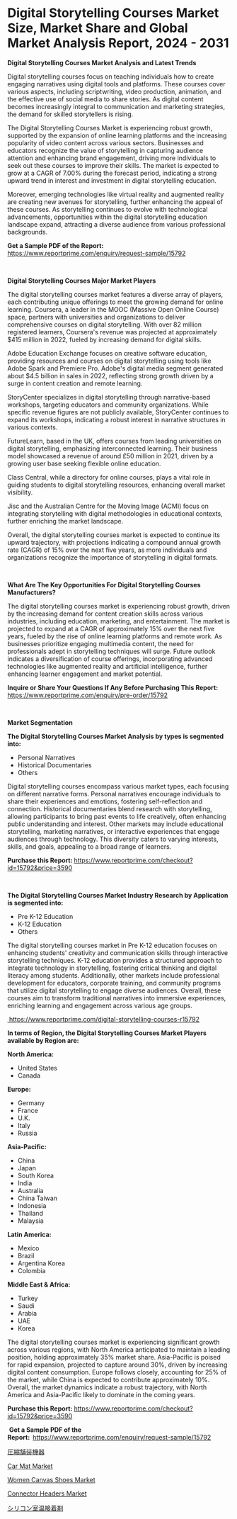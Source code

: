 <p><h1>Digital Storytelling Courses Market Size, Market Share and Global Market Analysis Report, 2024 - 2031</h1></p><p><strong>Digital Storytelling Courses Market Analysis and Latest Trends</strong></p>
<p><p>Digital storytelling courses focus on teaching individuals how to create engaging narratives using digital tools and platforms. These courses cover various aspects, including scriptwriting, video production, animation, and the effective use of social media to share stories. As digital content becomes increasingly integral to communication and marketing strategies, the demand for skilled storytellers is rising.</p><p>The Digital Storytelling Courses Market is experiencing robust growth, supported by the expansion of online learning platforms and the increasing popularity of video content across various sectors. Businesses and educators recognize the value of storytelling in capturing audience attention and enhancing brand engagement, driving more individuals to seek out these courses to improve their skills. The market is expected to grow at a CAGR of 7.00% during the forecast period, indicating a strong upward trend in interest and investment in digital storytelling education. </p><p>Moreover, emerging technologies like virtual reality and augmented reality are creating new avenues for storytelling, further enhancing the appeal of these courses. As storytelling continues to evolve with technological advancements, opportunities within the digital storytelling education landscape expand, attracting a diverse audience from various professional backgrounds.</p></p>
<p><strong>Get a Sample PDF of the Report:&nbsp;</strong> <a href="https://www.reportprime.com/enquiry/request-sample/15792">https://www.reportprime.com/enquiry/request-sample/15792</a></p>
<p>&nbsp;</p>
<p><strong>Digital Storytelling Courses Major Market Players</strong></p>
<p><p>The digital storytelling courses market features a diverse array of players, each contributing unique offerings to meet the growing demand for online learning. Coursera, a leader in the MOOC (Massive Open Online Course) space, partners with universities and organizations to deliver comprehensive courses on digital storytelling. With over 82 million registered learners, Coursera's revenue was projected at approximately $415 million in 2022, fueled by increasing demand for digital skills.</p><p>Adobe Education Exchange focuses on creative software education, providing resources and courses on digital storytelling using tools like Adobe Spark and Premiere Pro. Adobe's digital media segment generated about $4.5 billion in sales in 2022, reflecting strong growth driven by a surge in content creation and remote learning.</p><p>StoryCenter specializes in digital storytelling through narrative-based workshops, targeting educators and community organizations. While specific revenue figures are not publicly available, StoryCenter continues to expand its workshops, indicating a robust interest in narrative structures in various contexts.</p><p>FutureLearn, based in the UK, offers courses from leading universities on digital storytelling, emphasizing interconnected learning. Their business model showcased a revenue of around £50 million in 2021, driven by a growing user base seeking flexible online education.</p><p>Class Central, while a directory for online courses, plays a vital role in guiding students to digital storytelling resources, enhancing overall market visibility.</p><p>Jisc and the Australian Centre for the Moving Image (ACMI) focus on integrating storytelling with digital methodologies in educational contexts, further enriching the market landscape.</p><p>Overall, the digital storytelling courses market is expected to continue its upward trajectory, with projections indicating a compound annual growth rate (CAGR) of 15% over the next five years, as more individuals and organizations recognize the importance of storytelling in digital formats.</p></p>
<p>&nbsp;</p>
<p><strong>What Are The Key Opportunities For Digital Storytelling Courses Manufacturers?</strong></p>
<p><p>The digital storytelling courses market is experiencing robust growth, driven by the increasing demand for content creation skills across various industries, including education, marketing, and entertainment. The market is projected to expand at a CAGR of approximately 15% over the next five years, fueled by the rise of online learning platforms and remote work. As businesses prioritize engaging multimedia content, the need for professionals adept in storytelling techniques will surge. Future outlook indicates a diversification of course offerings, incorporating advanced technologies like augmented reality and artificial intelligence, further enhancing learner engagement and market potential.</p></p>
<p><strong>Inquire or Share Your Questions If Any Before Purchasing This Report:</strong> <a href="https://www.reportprime.com/enquiry/pre-order/15792">https://www.reportprime.com/enquiry/pre-order/15792</a></p>
<p>&nbsp;</p>
<p><strong>Market Segmentation</strong></p>
<p><strong>The Digital Storytelling Courses Market Analysis by types is segmented into:</strong></p>
<p><ul><li>Personal Narratives</li><li>Historical Documentaries</li><li>Others</li></ul></p>
<p><p>Digital storytelling courses encompass various market types, each focusing on different narrative forms. Personal narratives encourage individuals to share their experiences and emotions, fostering self-reflection and connection. Historical documentaries blend research with storytelling, allowing participants to bring past events to life creatively, often enhancing public understanding and interest. Other markets may include educational storytelling, marketing narratives, or interactive experiences that engage audiences through technology. This diversity caters to varying interests, skills, and goals, appealing to a broad range of learners.</p></p>
<p><strong>Purchase this Report:&nbsp;</strong><a href="https://www.reportprime.com/checkout?id=15792&price=3590">https://www.reportprime.com/checkout?id=15792&price=3590</a></p>
<p>&nbsp;</p>
<p><strong>The Digital Storytelling Courses Market Industry Research by Application is segmented into:</strong></p>
<p><ul><li>Pre K-12 Education</li><li>K-12 Education</li><li>Others</li></ul></p>
<p><p>The digital storytelling courses market in Pre K-12 education focuses on enhancing students' creativity and communication skills through interactive storytelling techniques. K-12 education provides a structured approach to integrate technology in storytelling, fostering critical thinking and digital literacy among students. Additionally, other markets include professional development for educators, corporate training, and community programs that utilize digital storytelling to engage diverse audiences. Overall, these courses aim to transform traditional narratives into immersive experiences, enriching learning and engagement across various age groups.</p></p>
<p><a href="https://www.reportprime.com/digital-storytelling-courses-r15792">&nbsp;https://www.reportprime.com/digital-storytelling-courses-r15792</a></p>
<p><strong>In terms of Region, the Digital Storytelling Courses Market Players available by Region are:</strong></p>
<p>
    <p> <strong> North America: </strong>
        <ul>
            <li>United States</li>
            <li>Canada</li>
        </ul>
        </p> 
    <p> <strong> Europe: </strong>
        <ul>
            <li>Germany</li>
            <li>France</li>
            <li>U.K.</li>
            <li>Italy</li>
            <li>Russia</li>
        </ul>
        </p> 
    <p> <strong> Asia-Pacific: </strong>
        <ul>
            <li>China</li>
            <li>Japan</li>
            <li>South Korea</li>
            <li>India</li>
            <li>Australia</li>
            <li>China Taiwan</li>
            <li>Indonesia</li>
            <li>Thailand</li>
            <li>Malaysia</li>
        </ul>
        </p> 
    <p> <strong> Latin America: </strong>
        <ul>
            <li>Mexico</li>
            <li>Brazil</li>
            <li>Argentina Korea</li>
            <li>Colombia</li>
        </ul>
        </p> 
    <p> <strong> Middle East & Africa: </strong>
        <ul>
            <li>Turkey</li>
            <li>Saudi</li>
            <li>Arabia</li>
            <li>UAE</li>
            <li>Korea</li>
        </ul>
    </p>
    </p>
<p><p>The digital storytelling courses market is experiencing significant growth across various regions, with North America anticipated to maintain a leading position, holding approximately 35% market share. Asia-Pacific is poised for rapid expansion, projected to capture around 30%, driven by increasing digital content consumption. Europe follows closely, accounting for 25% of the market, while China is expected to contribute approximately 10%. Overall, the market dynamics indicate a robust trajectory, with North America and Asia-Pacific likely to dominate in the coming years.</p></p>
<p><strong>Purchase this Report: </strong><a href="https://www.reportprime.com/checkout?id=15792&price=3590">https://www.reportprime.com/checkout?id=15792&price=3590</a></p>
<p>&nbsp;<strong>Get a Sample PDF of the Report:&nbsp;&nbsp;</strong><a href="https://www.reportprime.com/enquiry/request-sample/15792">https://www.reportprime.com/enquiry/request-sample/15792</a></p>
<p><strong></strong></p>
<p><p><a href="https://mercedesyzfi.medium.com/compaction-paving-equipment-market-%E3%81%AF-%E3%82%B3%E3%82%B9%E3%83%88%E7%AE%A1%E7%90%86%E3%81%A8%E5%8A%B9%E7%8E%87%E5%90%91%E4%B8%8A%E3%82%92%E5%84%AA%E5%85%88%E3%81%97%E3%81%BE%E3%81%99-%E3%81%95%E3%82%89%E3%81%AB-%E5%A0%B1%E5%91%8A%E6%9B%B8%E3%81%AF%E5%B8%82%E5%A0%B4%E3%81%AE%E9%9C%80%E8%A6%81%E9%9D%A2%E3%81%A8%E4%BE%9B%E7%B5%A6%E9%9D%A2%E3%81%AE%E4%B8%A1%E6%96%B9%E3%82%92%E3%82%AB%E3%83%90%E3%83%BC%E3%81%97%E3%81%A6%E3%81%84%E3%81%BE%E3%81%99-compaction-b5f4cf3e9124">圧縮舗装機器</a></p><p><a href="https://issuu.com/reportprime-2/docs/car-mat-market-size-2030.pptx_c25aee6ce93698">Car Mat Market</a></p><p><a href="https://medium.com/@KevinNorth98/the-global-women-canvas-shoes-market-is-at-the-forefront-of-innovation-driving-rapid-industry-12b8f4c07292">Women Canvas Shoes Market</a></p><p><a href="https://medium.com/@dorothybrooks53/the-global-connector-headers-market-is-a-dynamic-and-growing-industry-ed2a1a29cc9c">Connector Headers Market</a></p><p><a href="https://mercedesyzfi.medium.com/silicone-room-temperature-glue-market-%E3%81%AE%E3%82%B0%E3%83%AD%E3%83%BC%E3%83%90%E3%83%AB%E5%B8%82%E5%A0%B4%E6%A6%82%E8%A6%81%E3%81%AF-%E4%B8%96%E7%95%8C%E3%81%8A%E3%82%88%E3%81%B3%E4%B8%BB%E8%A6%81%E5%B8%82%E5%A0%B4%E3%81%AB%E3%81%8A%E3%81%91%E3%82%8B%E6%A5%AD%E7%95%8C%E3%81%AB%E5%BD%B1%E9%9F%BF%E3%82%92%E4%B8%8E%E3%81%88%E3%82%8B%E4%B8%BB%E8%A6%81%E3%81%AA%E3%83%88%E3%83%AC%E3%83%B3%E3%83%89%E3%81%AB%E3%81%A4%E3%81%84%E3%81%A6-%E7%8B%AC%E8%87%AA%E3%81%AE%E8%A6%96%E7%82%B9%E3%82%92%E6%8F%90%E4%BE%9B%E3%81%97%E3%81%BE%E3%81%99-d83cdf96edee">シリコン室温接着剤</a></p></p>
